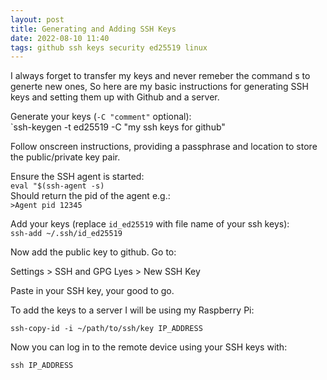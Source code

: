 ```yaml
---
layout: post
title: Generating and Adding SSH Keys
date: 2022-08-10 11:40
tags: github ssh keys security ed25519 linux
---
```


I always forget to transfer my keys and never remeber the command s to generte new ones, So here are my basic instructions for generating SSH keys and setting them up with Github and a server.
<!--more-->  
Generate your keys (`-C "comment"` optional):  
`ssh-keygen -t ed25519 -C "my ssh keys for github"  
  
Follow onscreen instructions, providing a passphrase and location to store the public/private key pair.  
    
Ensure the SSH agent is started:    
`eval "$(ssh-agent -s)`  
Should return the pid of the agent e.g.:  
`>Agent pid 12345`  
 
Add your keys (replace `id_ed25519` with file name of your ssh keys):  
`ssh-add ~/.ssh/id_ed25519`  
  
Now add the public key to github. Go to:  
  
Settings > SSH and GPG Lyes > New SSH Key  
  
Paste in your SSH key, your good to go.
  
To add the keys to a server I will be using my Raspberry Pi:  
  
`ssh-copy-id -i ~/path/to/ssh/key IP_ADDRESS`  
  
Now you can log in to the remote device using your SSH keys with:  
  
`ssh IP_ADDRESS`



